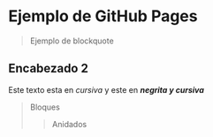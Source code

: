 # Ejemplo de GitHub Pages

> Ejemplo de blockquote

## Encabezado 2

Este texto esta en _cursiva_ y este en ___negrita y cursiva___

> Bloques
>> Anidados
